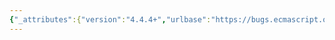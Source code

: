 ```yaml
---
{"_attributes":{"version":"4.4.4+","urlbase":"https://bugs.ecmascript.org/","maintainer":"dherman@mozilla.com"},"bug":{"bug_id":4308,"creation_ts":"2015-04-16 14:52:00 -0700","short_desc":"9.2.3 LookupMatcher","delta_ts":"2015-04-16 20:39:35 -0700","product":"Internationalization - ECMA-402","component":"Specification","version":"Edition 2.0 drafts","rep_platform":"All","op_sys":"All","bug_status":"RESOLVED","resolution":"FIXED","priority":"Normal","bug_severity":"enhancement","everconfirmed":true,"reporter":{"uid":"andrebargull","name":"André Bargull"},"assigned_to":{"uid":"waldron.rick","name":"Rick Waldron"},"cc":"waldron.rick","long_desc":[{"commentid":14263,"comment_count":0,"who":{"uid":"andrebargull","name":"André Bargull"},"bug_when":"2015-04-16 14:52:30 -0700","thetext":"9.2.3 LookupMatcher (availableLocales, requestedLocales)\n\n\nStep 2: Unnecessary ToObject calls\nStep 2: Typo \"ArrayCreateFromList\" -> \"CreateArrayFromList\"\nStep 2: Change semicolon to full stop\n\nStep 3: Unnecessary ReturnIfAbrupt, CreateArrayFromList is not fallible\n\nStep 4: Change `rLocales` to italic font\n\nStep 4-5: Merge steps\n> Let len be ToLength(Get(rLocales, \"length\")).\n\nStep 7.b: Typo \"k\" -> \"Pk\"\nStep 7.b: Change `rLocales` to italic font"}]}}
---
```

